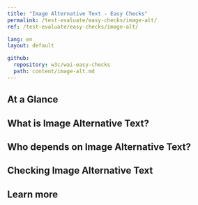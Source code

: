 ```yaml
---
title: "Image Alternative Text - Easy Checks"
permalink: /test-evaluate/easy-checks/image-alt/
ref: /test-evaluate/easy-checks/image-alt/

lang: en
layout: default

github:
  repository: w3c/wai-easy-checks
  path: content/image-alt.md
---
```


## At a Glance

## What is Image Alternative Text?

## Who depends on Image Alternative Text?

## Checking Image Alternative Text

## Learn more
